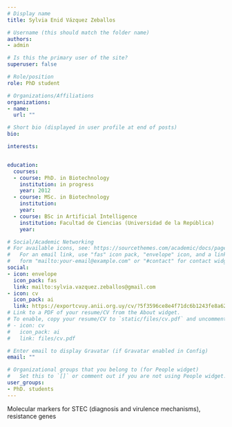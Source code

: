 ```yaml
---
# Display name
title: Sylvia Enid Vázquez Zeballos

# Username (this should match the folder name)
authors:
- admin

# Is this the primary user of the site?
superuser: false

# Role/position
role: PhD student

# Organizations/Affiliations
organizations:
- name: 
  url: ""

# Short bio (displayed in user profile at end of posts)
bio: 

interests:


education:
  courses:
  - course: PhD. in Biotechnology
    institution: in progress
    year: 2012
  - course: MSc. in Biotechnology
    institution: 
    year: 
  - course: BSc in Artificial Intelligence
    institution: Facultad de Ciencias (Universidad de la República)
    year: 

# Social/Academic Networking
# For available icons, see: https://sourcethemes.com/academic/docs/page-builder/#icons
#   For an email link, use "fas" icon pack, "envelope" icon, and a link in the
#   form "mailto:your-email@example.com" or "#contact" for contact widget.
social:
- icon: envelope
  icon_pack: fas
  link: mailto:sylvia.vazquez.zeballos@gmail.com
- icon: cv
  icon_pack: ai
  link: https://exportcvuy.anii.org.uy/cv/?5f3596ce8e4f71dc6b1243fe8a62e0b7d42b059e7484b702fc90182489b5d6ba537ddb39c3fd629a68060d9da23cdc5681a4f4204ccce2f8462a34891dc9ea29
# Link to a PDF of your resume/CV from the About widget.
# To enable, copy your resume/CV to `static/files/cv.pdf` and uncomment the lines below.
# - icon: cv
#   icon_pack: ai
#   link: files/cv.pdf

# Enter email to display Gravatar (if Gravatar enabled in Config)
email: ""

# Organizational groups that you belong to (for People widget)
#   Set this to `[]` or comment out if you are not using People widget.
user_groups:
- PhD. students
---
```


Molecular markers for STEC (diagnosis and virulence mechanisms), resistance genes
